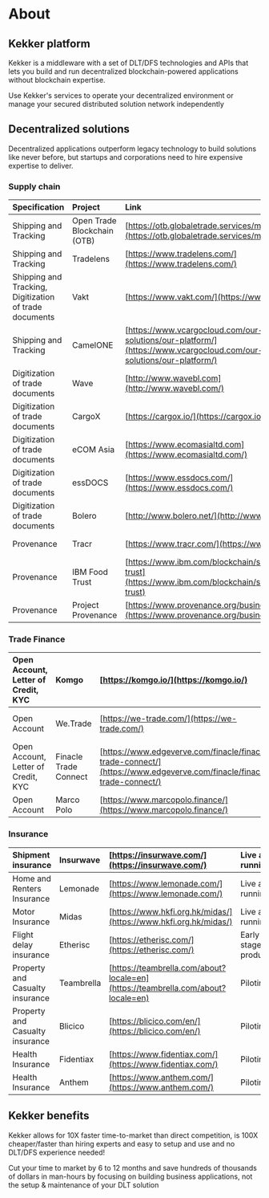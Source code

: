 # About

## Kekker platform

Kekker is a middleware with a set of DLT/DFS technologies and APIs that lets you build and run decentralized blockchain-powered applications without blockchain expertise.

Use Kekker's services to operate your decentralized environment or manage your secured distributed solution network independently

## Decentralized solutions

Decentralized applications outperform legacy technology to build solutions like never before, but startups and corporations need to hire expensive expertise to deliver.

### Supply chain

| Specification | Project | Link | Status |
| :--- | :--- | :--- | :--- |
| Shipping and Tracking | Open Trade Blockchain \(OTB\) | [https://otb.globaletrade.services/mainpage](https://otb.globaletrade.services/mainpage) | Live and running |
| Shipping and Tracking | Tradelens | [https://www.tradelens.com/](https://www.tradelens.com/) | Live and running |
| Shipping and Tracking, Digitization of trade documents | Vakt | [https://www.vakt.com/](https://www.vakt.com/) | Early stage of production |
| Shipping and Tracking | CamelONE | [https://www.vcargocloud.com/our-solutions/our-platform/](https://www.vcargocloud.com/our-solutions/our-platform/) | Live and running |
| Digitization of trade documents | Wave | [http://www.wavebl.com](http://www.wavebl.com/) | Live and running |
| Digitization of trade documents | CargoX | [https://cargox.io/](https://cargox.io/) | Early stage of production |
| Digitization of trade documents | eCOM Asia | [https://www.ecomasialtd.com](https://www.ecomasialtd.com/) | Early stage of production |
| Digitization of trade documents | essDOCS | [https://www.essdocs.com/](https://www.essdocs.com/) | Piloting |
| Digitization of trade documents | Bolero | [http://www.bolero.net/](http://www.bolero.net/) | Piloting |
| Provenance | Tracr | [https://www.tracr.com/](https://www.tracr.com/) | Live and running |
| Provenance | IBM Food Trust | [https://www.ibm.com/blockchain/solutions/food-trust](https://www.ibm.com/blockchain/solutions/food-trust) | Live and running |
| Provenance | Project Provenance | [https://www.provenance.org/business/platform](https://www.provenance.org/business/platform) | Live and running |

### Trade Finance

| Open Account, Letter of Credit, KYC | Komgo | [https://komgo.io/](https://komgo.io/) | Live and running |
| :--- | :--- | :--- | :--- |
| Open Account | We.Trade | [https://we-trade.com/](https://we-trade.com/) | Early stage of production |
| Open Account, Letter of Credit, KYC | Finacle Trade Connect | [https://www.edgeverve.com/finacle/finacle-trade-connect/](https://www.edgeverve.com/finacle/finacle-trade-connect/) | Piloting |
| Open Account | Marco Polo | [https://www.marcopolo.finance/](https://www.marcopolo.finance/) | Piloting |

### Insurance

| Shipment insurance | Insurwave | [https://insurwave.com/](https://insurwave.com/) | Live and running |
| :--- | :--- | :--- | :--- |
| Home and Renters Insurance | Lemonade | [https://www.lemonade.com/](https://www.lemonade.com/) | Live and running |
| Motor Insurance | Midas | [https://www.hkfi.org.hk/midas/](https://www.hkfi.org.hk/midas/) | Live and running |
| Flight delay insurance | Etherisc | [https://etherisc.com/](https://etherisc.com/) | Early stage of production |
| Property and Casualty insurance | Teambrella | [https://teambrella.com/about?locale=en](https://teambrella.com/about?locale=en) | Piloting |
| Property and Casualty insurance | Blicico | [https://blicico.com/en/](https://blicico.com/en/) | Piloting |
| Health Insurance | Fidentiax | [https://www.fidentiax.com/](https://www.fidentiax.com/) | Piloting |
| Health Insurance | Anthem | [https://www.anthem.com/](https://www.anthem.com/) | Piloting |

## Kekker benefits

Kekker allows for 10X faster time-to-market than direct competition, is 100X cheaper/faster than hiring experts and easy to setup and use and no DLT/DFS experience needed!

Cut your time to market by 6 to 12 months and save hundreds of thousands of dollars in man-hours by focusing on building business applications, not the setup & maintenance of your DLT solution

